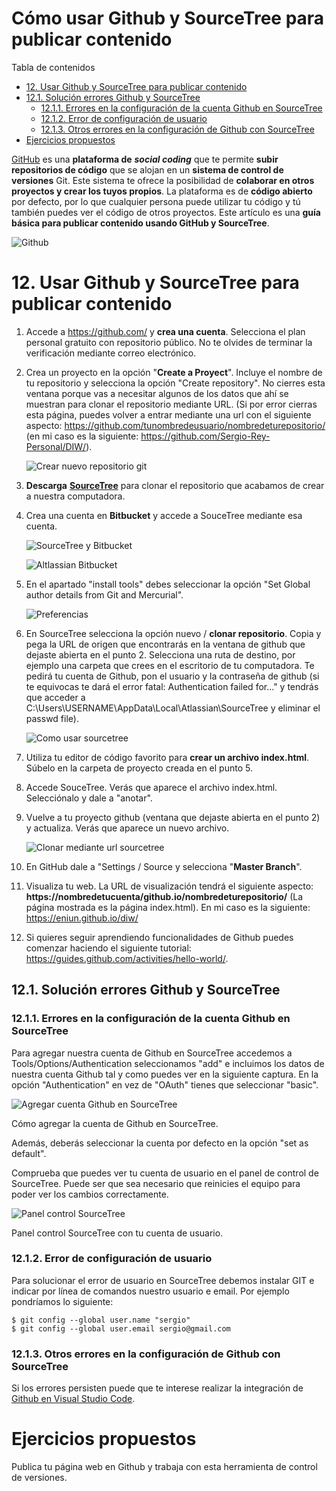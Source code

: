 # Cómo usar Github y SourceTree para publicar contenido

Tabla de contenidos

-   [12. Usar Github y SourceTree para publicar contenido](#12-Usar-Github-y-SourceTree-para-publicar-contenido)
-   [12.1. Solución errores Github y SourceTree](#121-Solucion-errores-Github-y-SourceTree)
    -   [12.1.1. Errores en la configuración de la cuenta Github en SourceTree](#1211-Errores-en-la-configuracion-de-la-cuenta-Github-en-SourceTree)
    -   [12.1.2. Error de configuración de usuario](#1212-Error-de-configuracion-de-usuario)
    -   [12.1.3. Otros errores en la configuración de Github con SourceTree](#1213-Otros-errores-en-la-configuracion-de-Github-con-SourceTree)
-   [Ejercicios propuestos](#Ejercicios-propuestos)

[GitHub](https://github.com/) es una **plataforma de** ***social coding*** que te permite **subir repositorios de código** que se alojan en un **sistema de control de versiones** Git. Este sistema te ofrece la posibilidad de **colaborar en otros proyectos y crear los tuyos propios**. La plataforma es de **código abierto** por defecto, por lo que cualquier persona puede utilizar tu código y tú también puedes ver el código de otros proyectos. Este artículo es una **guía básica para publicar contenido usando GitHub y SourceTree**.

![Github](img/Github.png)

# 12. Usar Github y SourceTree para publicar contenido

1.  Accede a <https://github.com/> y **crea una cuenta**. Selecciona el plan personal gratuito con repositorio público. No te olvides de terminar la verificación mediante correo electrónico.
2.  Crea un proyecto en la opción "**Create a Proyect**". Incluye el nombre de tu repositorio y selecciona la opción "Create repository". No cierres esta ventana porque vas a necesitar algunos de los datos que ahí se muestran para clonar el repositorio mediante URL. (Si por error cierras esta página, puedes volver a entrar mediante una url con el siguiente aspecto: https://github.com/tunombredeusuario/nombredeturepositorio/ (en mi caso es la siguiente: https://github.com/Sergio-Rey-Personal/DIW/).

    ![Crear nuevo repositorio git](img/Crear-nuevo-repositorio-git.png)

3.  **Descarga** [**SourceTree**](https://www.sourcetreeapp.com/) para clonar el repositorio que acabamos de crear a nuestra computadora.
4.  Crea una cuenta en **Bitbucket** y accede a SouceTree mediante esa cuenta.

    ![SourceTree y Bitbucket](img/SourceTree-y-Bitbucket.png)

    ![Altlassian Bitbucket](img/Atlassian-Bitbucket.png)

5.  En el apartado "install tools" debes seleccionar la opción "Set Global author details from Git and Mercurial".

    ![Preferencias](img/SourceTree-preferencias.png)

6.  En SourceTree selecciona la opción nuevo / **clonar repositorio**. Copia y pega la URL de origen que encontrarás en la ventana de github que dejaste abierta en el punto 2. Selecciona una ruta de destino, por ejemplo una carpeta que crees en el escritorio de tu computadora. Te pedirá tu cuenta de Github, pon el usuario y la contraseña de github (si te equivocas te dará el error fatal: Authentication failed for..." y tendrás que acceder a C:\Users\USERNAME\AppData\Local\Atlassian\SourceTree y eliminar el passwd file).

    ![Como usar sourcetree](img/Como-usar-sourcetree.png)

7.  Utiliza tu editor de código favorito para **crear un archivo index.html**. Súbelo en la carpeta de proyecto creada en el punto 5.
8.  Accede SouceTree. Verás que aparece el archivo index.html. Selecciónalo y dale a "anotar".
9.  Vuelve a tu proyecto github (ventana que dejaste abierta en el punto 2) y actualiza. Verás que aparece un nuevo archivo.

    ![Clonar mediante url sourcetree](img/Clonar-mediante-url-sourcetree.png)

10. En GitHub dale a "Settings / Source y selecciona "**Master Branch**".
11. Visualiza tu web. La URL de visualización tendrá el siguiente aspecto: **https://nombredetucuenta/github.io/nombredeturepositorio/** (La página mostrada es la página index.html). En mi caso es la siguiente: https://eniun.github.io/diw/
12. Si quieres seguir aprendiendo funcionalidades de Github puedes comenzar haciendo el siguiente tutorial: <https://guides.github.com/activities/hello-world/>.

## 12.1. Solución errores Github y SourceTree

### 12.1.1. Errores en la configuración de la cuenta Github en SourceTree

Para agregar nuestra cuenta de Github en SourceTree accedemos a Tools/Options/Authentication seleccionamos "add" e incluimos los datos de nuestra cuenta Github tal y como puedes ver en la siguiente captura. En la opción "Authentication" en vez de "OAuth" tienes que seleccionar "basic".

![Agregar cuenta Github en SourceTree](img/Incluir-cuenta-Github.png)

Cómo agregar la cuenta de Github en SourceTree.

Además, deberás seleccionar la cuenta por defecto en la opción "set as default".

Comprueba que puedes ver tu cuenta de usuario en el panel de control de SourceTree. Puede ser que sea necesario que reinicies el equipo para poder ver los cambios correctamente.

![Panel control SourceTree](img/SourceTree-Github-cuenta.png)

Panel control SourceTree con tu cuenta de usuario.

### 12.1.2. Error de configuración de usuario

Para solucionar el error de usuario en SourceTree debemos instalar GIT e indicar por línea de comandos nuestro usuario e email. Por ejemplo pondríamos lo siguiente:

```
$ git config --global user.name "sergio"
$ git config --global user.email sergio@gmail.com
```

### 12.1.3. Otros errores en la configuración de Github con SourceTree

Si los errores persisten puede que te interese realizar la integración de [Github en Visual Studio Code](https://www.eniun.com/repositorio-git-visual-studio-code-github/).

# Ejercicios propuestos

Publica tu página web en Github y trabaja con esta herramienta de control de versiones.